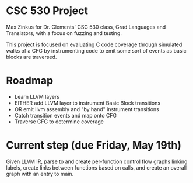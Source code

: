 CSC 530 Project
===============

Max Zinkus for Dr. Clements' CSC 530 class, Grad Languages and Translators,
with a focus on fuzzing and testing.

This project is focused on evaluating C code coverage through simulated walks
of a CFG by instrumenting code to emit some sort of events as basic blocks are
traversed.

# Roadmap
* Learn LLVM layers
* EITHER add LLVM layer to instrument Basic Block transitions
* OR emit llvm assembly and "by hand" instrument transitions
* Catch transition events and map onto CFG
* Traverse CFG to determine coverage

# Current step (due Friday, May 19th)
Given LLVM IR, parse to and create per-function control flow graphs
linking labels, create links between functions based on calls, and
create an overall graph with an entry to main.
